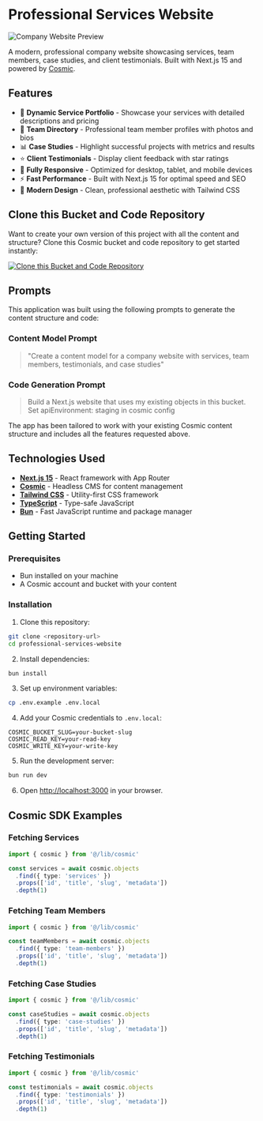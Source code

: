 # Professional Services Website

![Company Website Preview](https://imgix.cosmicjs.com/8d5400f0-64e0-11f0-a051-23c10f41277a-photo-1556742049-0cfed4f6a45d-1752957601453.jpg?w=1200&h=300&fit=crop&auto=format,compress)

A modern, professional company website showcasing services, team members, case studies, and client testimonials. Built with Next.js 15 and powered by [Cosmic](https://www.cosmicjs.com).

## Features

- 🎯 **Dynamic Service Portfolio** - Showcase your services with detailed descriptions and pricing
- 👥 **Team Directory** - Professional team member profiles with photos and bios
- 📊 **Case Studies** - Highlight successful projects with metrics and results
- ⭐ **Client Testimonials** - Display client feedback with star ratings
- 📱 **Fully Responsive** - Optimized for desktop, tablet, and mobile devices
- ⚡ **Fast Performance** - Built with Next.js 15 for optimal speed and SEO
- 🎨 **Modern Design** - Clean, professional aesthetic with Tailwind CSS

## Clone this Bucket and Code Repository

Want to create your own version of this project with all the content and structure? Clone this Cosmic bucket and code repository to get started instantly:

[![Clone this Bucket and Code Repository](https://img.shields.io/badge/Clone%20this%20Bucket-29abe2?style=for-the-badge&logo=cosmic&logoColor=white)](http://localhost:3040/projects/new?clone_bucket=687c020aace2d34c4e9597e6&clone_repository=687c0382ace2d34c4e959805)

## Prompts

This application was built using the following prompts to generate the content structure and code:

### Content Model Prompt

> "Create a content model for a company website with services, team members, testimonials, and case studies"

### Code Generation Prompt

> Build a Next.js website that uses my existing objects in this bucket. Set apiEnvironment: staging in cosmic config

The app has been tailored to work with your existing Cosmic content structure and includes all the features requested above.

## Technologies Used

- **[Next.js 15](https://nextjs.org/)** - React framework with App Router
- **[Cosmic](https://www.cosmicjs.com)** - Headless CMS for content management
- **[Tailwind CSS](https://tailwindcss.com/)** - Utility-first CSS framework
- **[TypeScript](https://www.typescriptlang.org/)** - Type-safe JavaScript
- **[Bun](https://bun.sh/)** - Fast JavaScript runtime and package manager

## Getting Started

### Prerequisites

- Bun installed on your machine
- A Cosmic account and bucket with your content

### Installation

1. Clone this repository:
```bash
git clone <repository-url>
cd professional-services-website
```

2. Install dependencies:
```bash
bun install
```

3. Set up environment variables:
```bash
cp .env.example .env.local
```

4. Add your Cosmic credentials to `.env.local`:
```env
COSMIC_BUCKET_SLUG=your-bucket-slug
COSMIC_READ_KEY=your-read-key
COSMIC_WRITE_KEY=your-write-key
```

5. Run the development server:
```bash
bun run dev
```

6. Open [http://localhost:3000](http://localhost:3000) in your browser.

## Cosmic SDK Examples

### Fetching Services
```typescript
import { cosmic } from '@/lib/cosmic'

const services = await cosmic.objects
  .find({ type: 'services' })
  .props(['id', 'title', 'slug', 'metadata'])
  .depth(1)
```

### Fetching Team Members
```typescript
import { cosmic } from '@/lib/cosmic'

const teamMembers = await cosmic.objects
  .find({ type: 'team-members' })
  .props(['id', 'title', 'slug', 'metadata'])
  .depth(1)
```

### Fetching Case Studies
```typescript
import { cosmic } from '@/lib/cosmic'

const caseStudies = await cosmic.objects
  .find({ type: 'case-studies' })
  .props(['id', 'title', 'slug', 'metadata'])
  .depth(1)
```

### Fetching Testimonials
```typescript
import { cosmic } from '@/lib/cosmic'

const testimonials = await cosmic.objects
  .find({ type: 'testimonials' })
  .props(['id', 'title', 'slug', 'metadata'])
  .depth(1)
```